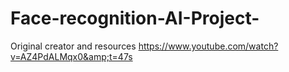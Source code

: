 # Face-recognition-AI-Project-
Original creator and resources  https://www.youtube.com/watch?v=AZ4PdALMqx0&amp;t=47s


